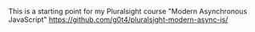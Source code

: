 This is a starting point for my Pluralsight course "Modern Asynchronous JavaScript"
https://github.com/g0t4/pluralsight-modern-async-js/

